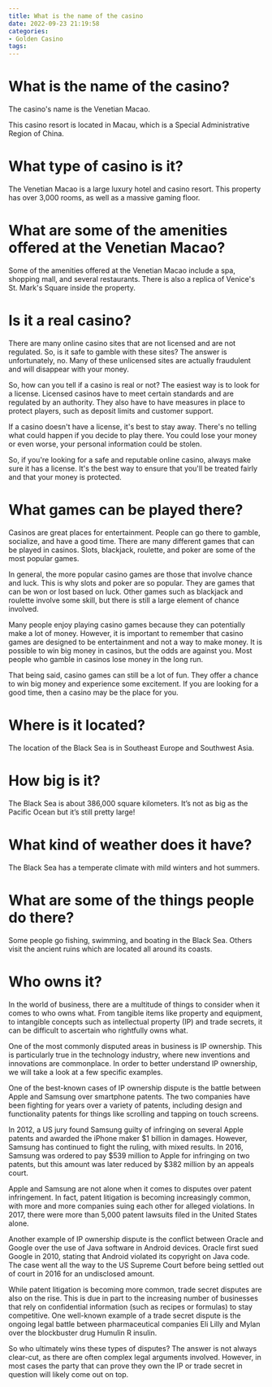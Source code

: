 ```yaml
---
title: What is the name of the casino
date: 2022-09-23 21:19:58
categories:
- Golden Casino
tags:
---
```



#  What is the name of the casino?

The casino's name is the Venetian Macao.

This casino resort is located in Macau, which is a Special Administrative Region of China.

# What type of casino is it?

The Venetian Macao is a large luxury hotel and casino resort. This property has over 3,000 rooms, as well as a massive gaming floor.

# What are some of the amenities offered at the Venetian Macao?

Some of the amenities offered at the Venetian Macao include a spa, shopping mall, and several restaurants. There is also a replica of Venice's St. Mark's Square inside the property.

#  Is it a real casino?

There are many online casino sites that are not licensed and are not regulated. So, is it safe to gamble with these sites? The answer is unfortunately, no. Many of these unlicensed sites are actually fraudulent and will disappear with your money.

So, how can you tell if a casino is real or not? The easiest way is to look for a license. Licensed casinos have to meet certain standards and are regulated by an authority. They also have to have measures in place to protect players, such as deposit limits and customer support.

If a casino doesn't have a license, it's best to stay away. There's no telling what could happen if you decide to play there. You could lose your money or even worse, your personal information could be stolen.

So, if you're looking for a safe and reputable online casino, always make sure it has a license. It's the best way to ensure that you'll be treated fairly and that your money is protected.

#  What games can be played there?

Casinos are great places for entertainment. People can go there to gamble, socialize, and have a good time. There are many different games that can be played in casinos. Slots, blackjack, roulette, and poker are some of the most popular games.

In general, the more popular casino games are those that involve chance and luck. This is why slots and poker are so popular. They are games that can be won or lost based on luck. Other games such as blackjack and roulette involve some skill, but there is still a large element of chance involved.

Many people enjoy playing casino games because they can potentially make a lot of money. However, it is important to remember that casino games are designed to be entertainment and not a way to make money. It is possible to win big money in casinos, but the odds are against you. Most people who gamble in casinos lose money in the long run.

That being said, casino games can still be a lot of fun. They offer a chance to win big money and experience some excitement. If you are looking for a good time, then a casino may be the place for you.

#  Where is it located?

The location of the Black Sea is in Southeast Europe and Southwest Asia.

# How big is it?

The Black Sea is about 386,000 square kilometers. It’s not as big as the Pacific Ocean but it’s still pretty large!

# What kind of weather does it have?

The Black Sea has a temperate climate with mild winters and hot summers.

# What are some of the things people do there?

Some people go fishing, swimming, and boating in the Black Sea. Others visit the ancient ruins which are located all around its coasts.

#  Who owns it?

In the world of business, there are a multitude of things to consider when it comes to who owns what. From tangible items like property and equipment, to intangible concepts such as intellectual property (IP) and trade secrets, it can be difficult to ascertain who rightfully owns what.

One of the most commonly disputed areas in business is IP ownership. This is particularly true in the technology industry, where new inventions and innovations are commonplace. In order to better understand IP ownership, we will take a look at a few specific examples.

One of the best-known cases of IP ownership dispute is the battle between Apple and Samsung over smartphone patents. The two companies have been fighting for years over a variety of patents, including design and functionality patents for things like scrolling and tapping on touch screens.

In 2012, a US jury found Samsung guilty of infringing on several Apple patents and awarded the iPhone maker $1 billion in damages. However, Samsung has continued to fight the ruling, with mixed results. In 2016, Samsung was ordered to pay $539 million to Apple for infringing on two patents, but this amount was later reduced by $382 million by an appeals court.

Apple and Samsung are not alone when it comes to disputes over patent infringement. In fact, patent litigation is becoming increasingly common, with more and more companies suing each other for alleged violations. In 2017, there were more than 5,000 patent lawsuits filed in the United States alone.

Another example of IP ownership dispute is the conflict between Oracle and Google over the use of Java software in Android devices. Oracle first sued Google in 2010, stating that Android violated its copyright on Java code. The case went all the way to the US Supreme Court before being settled out of court in 2016 for an undisclosed amount.

While patent litigation is becoming more common, trade secret disputes are also on the rise. This is due in part to the increasing number of businesses that rely on confidential information (such as recipes or formulas) to stay competitive. One well-known example of a trade secret dispute is the ongoing legal battle between pharmaceutical companies Eli Lilly and Mylan over the blockbuster drug Humulin R insulin.

So who ultimately wins these types of disputes? The answer is not always clear-cut, as there are often complex legal arguments involved. However, in most cases the party that can prove they own the IP or trade secret in question will likely come out on top.